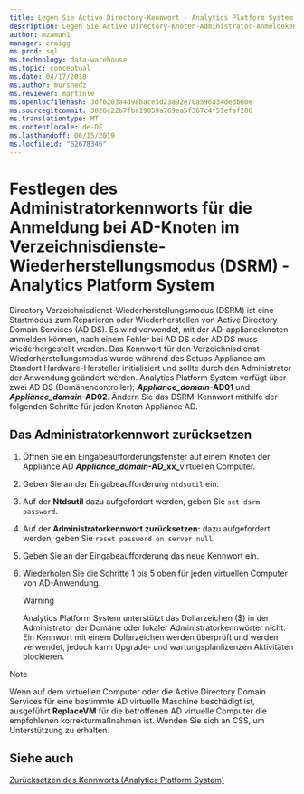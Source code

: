```yaml
---
title: Legen Sie Active Directory-Kennwort - Analytics Platform System | Microsoft-Dokumentation
description: Legen Sie Active Directory-Knoten-Administrator-Anmeldekennwort, in den Wiederherstellungsmodus für Verzeichnisdienste in Analytics Platform System (APS).
author: mzaman1
manager: craigg
ms.prod: sql
ms.technology: data-warehouse
ms.topic: conceptual
ms.date: 04/17/2018
ms.author: murshedz
ms.reviewer: martinle
ms.openlocfilehash: 3df6203a4d98bace5d23a92e70a596a34dedb60e
ms.sourcegitcommit: 3026c22b7fba19059a769ea5f367c4f51efaf286
ms.translationtype: MT
ms.contentlocale: de-DE
ms.lasthandoff: 06/15/2019
ms.locfileid: "62678346"
---
```

# <a name="set-admin-password-for-logging-on-to-ad-nodes-in-directory-services-restore-mode-dsrm---analytics-platform-system"></a>Festlegen des Administratorkennworts für die Anmeldung bei AD-Knoten im Verzeichnisdienste-Wiederherstellungsmodus (DSRM) - Analytics Platform System
Directory Verzeichnisdienst-Wiederherstellungsmodus (DSRM) ist eine Startmodus zum Reparieren oder Wiederherstellen von Active Directory Domain Services (AD DS). Es wird verwendet, mit der AD-applianceknoten anmelden können, nach einem Fehler bei AD DS oder AD DS muss wiederhergestellt werden. Das Kennwort für den Verzeichnisdienst-Wiederherstellungsmodus wurde während des Setups Appliance am Standort Hardware-Hersteller initialisiert und sollte durch den Administrator der Anwendung geändert werden. Analytics Platform System verfügt über zwei AD DS (Domänencontroller);  **_Appliance_domain_-AD01** und  **_Appliance_domain_-AD02**. Ändern Sie das DSRM-Kennwort mithilfe der folgenden Schritte für jeden Knoten Appliance AD.  
  
## <a name="HowToDSRM"></a>Das Administratorkennwort zurücksetzen  
  
1.  Öffnen Sie ein Eingabeaufforderungsfenster auf einem Knoten der Appliance AD  <strong>_Appliance_domain_-AD_xx_</strong>virtuellen Computer.  
  
2.  Geben Sie an der Eingabeaufforderung `ntdsutil` ein:  
  
3.  Auf der **Ntdsutil** dazu aufgefordert werden, geben Sie `set dsrm password`.  
  
4.  Auf der **Administratorkennwort zurücksetzen:** dazu aufgefordert werden, geben Sie `reset password on server null`.  
  
5.  Geben Sie an der Eingabeaufforderung das neue Kennwort ein.  
  
6.  Wiederholen Sie die Schritte 1 bis 5 oben für jeden virtuellen Computer von AD-Anwendung.  
  
    > [!WARNING]  
    > Analytics Platform System unterstützt das Dollarzeichen ($) in der Administrator der Domäne oder lokaler Administratorkennwörter nicht. Ein Kennwort mit einem Dollarzeichen werden überprüft und werden verwendet, jedoch kann Upgrade- und wartungsplanlizenzen Aktivitäten blockieren.  
  
> [!NOTE]  
> Wenn auf dem virtuellen Computer oder die Active Directory Domain Services für eine bestimmte AD virtuelle Maschine beschädigt ist, ausgeführt **ReplaceVM** für die betroffenen AD virtuelle Computer die empfohlenen korrekturmaßnahmen ist. Wenden Sie sich an CSS, um Unterstützung zu erhalten.  
  
## <a name="see-also"></a>Siehe auch  
[Zurücksetzen des Kennworts &#40;Analytics Platform System&#41;](password-reset.md)  
  
